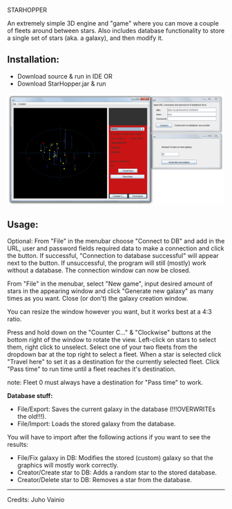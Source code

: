 STARHOPPER


An extremely simple 3D engine and "game" where you can move a couple of fleets around between stars. Also includes database functionality to store a single set of stars (aka. a galaxy), and then modify it.




**Installation:**
---
- Download source & run in IDE
OR
- Download StarHopper.jar & run



![ScreenShot](AllWindows.png)


**Usage:**
---
Optional: From "File" in the menubar choose "Connect to DB" and add in the URL, user and password fields required data to make a connection and click the button. If successful, "Connection to database successful" will appear next to the button. If unsuccessful, the program will still (mostly) work without a database. The connection window can now be closed.

From "File" in the menubar, select "New game", input desired amount of stars in the appearing window and click "Generate new galaxy" as many times as you want. Close (or don't) the galaxy creation window.

You can resize the window however you want, but it works best at a 4:3 ratio.

Press and hold down on the "Counter C..." & "Clockwise" buttons at the bottom right of the window to rotate the view. Left-click on stars to select them, right click to unselect. Select one of your two fleets from the dropdown bar at the top right to select a fleet. When a star is selected click "Travel here" to set it as a destination for the currently selected fleet. Click "Pass time" to run time until a fleet reaches it's destination. 

note: Fleet 0 must always have a destination for "Pass time" to work.


**Database stuff:**

- File/Export: Saves the current galaxy in the database (!!!OVERWRITEs the old!!!).
- File/Import: Loads the stored galaxy from the database.

You will have to import after the following actions if you want to see the results:

- File/Fix galaxy in DB: Modifies the stored (custom) galaxy so that the graphics will mostly work correctly.
- Creator/Create star to DB: Adds a random star to the stored database.
- Creator/Delete star to DB: Removes a star from the database.


---


Credits: Juho Vainio